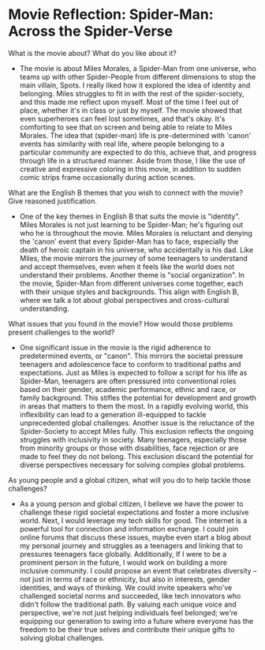 # Movie Reflection: Spider-Man: Across the Spider-Verse

What is the movie about? What do you like about it?

- The movie is about Miles Morales, a Spider-Man from one universe, who teams up with other Spider-People from different dimensions to stop the main villain, Spots. I really liked how it explored the idea of identity and belonging. Miles struggles to fit in with the rest of the spider-society, and this made me reflect upon myself. Most of the time I feel out of place, whether it's in class or just by myself. The movie showed that even superheroes can feel lost sometimes, and that's okay. It's comforting to see that on screen and being able to relate to Miles Morales. The idea that (spider-man) life is pre-determined with 'canon' events has similarity with real life, where people belonging to a particular community are expected to do this, achieve that, and progress through life in a structured manner. Aside from those, I like the use of creative and expressive coloring in this movie, in addition to sudden comic strips frame occasionally during action scenes.

What are the English B themes that you wish to connect with the movie? Give reasoned justification.

- One of the key themes in English B that suits the movie is "identity". Miles Morales is not just learning to be Spider-Man; he's figuring out who he is throughout the movie. Miles Morales is reluctant and denying the 'canon' event that every Spider-Man has to face, especially the death of heroic captain in his universe, who accidentally is his dad. Like Miles, the movie mirrors the journey of some teenagers to understand and accept themselves, even when it feels like the world does not understand their problems.
Another theme is "social organization". In the movie, Spider-Man from different universes come together, each with their unique styles and backgrounds. This align with English B, where we talk a lot about global perspectives and cross-cultural understanding.

What issues that you found in the movie? How would those problems present challenges to the world?

- One significant issue in the movie is the rigid adherence to predetermined events, or "canon". This mirrors the societal pressure teenagers and adolescence face to conform to traditional paths and expectations. Just as Miles is expected to follow a script for his life as Spider-Man, teenagers are often pressured into conventional roles based on their gender, academic performance, ethnic and race, or family background. This stifles the potential for development and growth in areas that matters to them the most. In a rapidly evolving world, this inflexibility can lead to a generation ill-equipped to tackle unprecedented global challenges.
Another issue is the reluctance of the Spider-Society to accept Miles fully. This exclusion reflects the ongoing struggles with inclusivity in society. Many teenagers, especially those from minority groups or those with disabilities, face rejection or are made to feel they do not belong. This exclusion discard the potential for diverse perspectives necessary for solving complex global problems.

As young people and a global citizen, what will you do to help tackle those challenges?

- As a young person and global citizen, I believe we have the power to challenge these rigid societal expectations and foster a more inclusive world. <increase tolerance to different group of people>
Next, I would leverage my tech skills for good. The internet is a powerful tool for connection and information exchange. I could join online forums that discuss these issues, maybe even start a blog about my personal journey and struggles as a teenagers and linking that to pressures teenagers face globally.
Additionally, If I were to be a prominent person in the future, I would work on building a more inclusive community. I could propose an event that celebrates diversity – not just in terms of race or ethnicity, but also in interests, gender identities, and ways of thinking. We could invite speakers who've challenged societal norms and succeeded, like tech innovators who didn't follow the traditional path. By valuing each unique voice and perspective, we're not just helping individuals feel belonged; we're equipping our generation to swing into a future where everyone has the freedom to be their true selves and contribute their unique gifts to solving global challenges.
